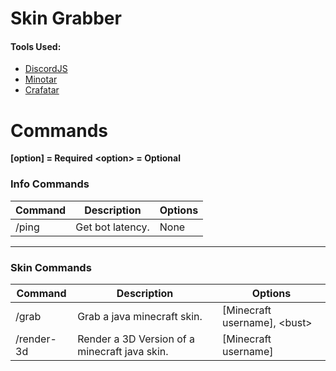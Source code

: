 # Skin Grabber

#### Tools Used:
 * [DiscordJS](https://discord.js.org/#/docs/main/stable/general/welcome)
 * [Minotar](https://minotar.net)
 * [Crafatar](https://crafatar.com/)

# Commands

**[option] = Required**
**\<option\> = Optional**

### Info Commands

|Command|Description|Options|
|--|--|--|
|/ping|Get bot latency.|None

___

### Skin Commands

|Command|Description|Options
|--|--|--|
|/grab|Grab a java minecraft skin.|[Minecraft username], <bust\>
|/render-3d|Render a 3D Version of a minecraft java skin.|[Minecraft username]